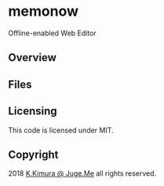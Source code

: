 # memonow

Offline-enabled Web Editor

## Overview


## Files


## Licensing

This code is licensed under MIT.

## Copyright

2018 [K.Kimura @ Juge.Me](https://github.com/dotnsf) all rights reserved.

